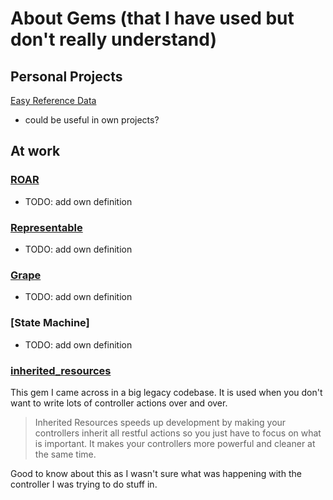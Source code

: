# About Gems (that I have used but don't really understand)

## Personal Projects

[Easy Reference Data](https://github.com/AbleTech/easy_reference_data)

- could be useful in own projects?

## At work

### [ROAR](https://github.com/apotonick/roar)

- TODO: add own definition

### [Representable](https://github.com/apotonick/representable)

- TODO: add own definition

### [Grape](https://github.com/ruby-grape/grape)

- TODO: add own definition

### [State Machine]

- TODO: add own definition

### [inherited_resources](https://github.com/josevalim/inherited_resources)

This gem I came across in a big legacy codebase. It is used when you don't want to write lots of controller actions over and over.
> Inherited Resources speeds up development by making your controllers inherit all restful actions so you just have to focus on what is important. It makes your controllers more powerful and cleaner at the same time.

Good to know about this as I wasn't sure what was happening with the controller I was trying to do stuff in.
